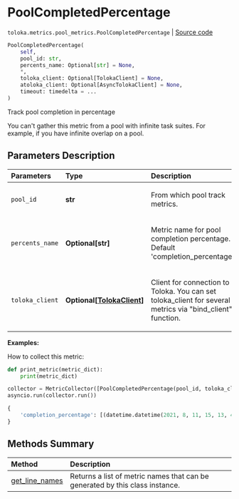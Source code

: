 # PoolCompletedPercentage
`toloka.metrics.pool_metrics.PoolCompletedPercentage` | [Source code](https://github.com/Toloka/toloka-kit/blob/v1.2.3/src/metrics/pool_metrics.py#L163)

```python
PoolCompletedPercentage(
    self,
    pool_id: str,
    percents_name: Optional[str] = None,
    *,
    toloka_client: Optional[TolokaClient] = None,
    atoloka_client: Optional[AsyncTolokaClient] = None,
    timeout: timedelta = ...
)
```

Track pool completion in percentage


You can't gather this metric from a pool with infinite task suites. For example, if you have infinite overlap on a pool.

## Parameters Description

| Parameters | Type | Description |
| :----------| :----| :-----------|
`pool_id`|**str**|<p>From which pool track metrics.</p>
`percents_name`|**Optional\[str\]**|<p>Metric name for pool completion percentage. Default &#x27;completion_percentage&#x27;.</p>
`toloka_client`|**Optional\[[TolokaClient](toloka.client.TolokaClient.md)\]**|<p>Client for connection to Toloka. You can set toloka_client for several metrics via &quot;bind_client&quot; function.</p>

**Examples:**

How to collect this metric:
```python
def print_metric(metric_dict):
    print(metric_dict)

collector = MetricCollector([PoolCompletedPercentage(pool_id, toloka_client=toloka_client)], print_metric)
asyncio.run(collector.run())
```

```python
{
    'completion_percentage': [(datetime.datetime(2021, 8, 11, 15, 13, 4, 31000), 55)],
}
```
## Methods Summary

| Method | Description |
| :------| :-----------|
[get_line_names](toloka.metrics.pool_metrics.PoolCompletedPercentage.get_line_names.md)| Returns a list of metric names that can be generated by this class instance.
